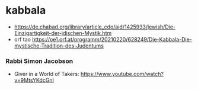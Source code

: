 # kabbala

-   <https://de.chabad.org/library/article_cdo/aid/1425933/jewish/Die-Einzigartigkeit-der-jdischen-Mystik.htm>
-   orf tao
    <https://oe1.orf.at/programm/20210220/628249/Die-Kabbala-Die-mystische-Tradition-des-Judentums>

### Rabbi Simon Jacobson

-   Giver in a World of Takers: <https://www.youtube.com/watch?v=9MtsYKdcGnI>
